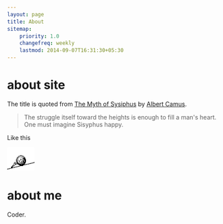 ```yaml
---
layout: page
title: About
sitemap:
    priority: 1.0
    changefreq: weekly
    lastmod: 2014-09-07T16:31:30+05:30
---
```


# about site

The title is quoted from [The Myth of Sysiphus](http://dbanach.com/sisyphus.htm) by [Albert Camus](http://en.wikipedia.org/wiki/Albert_Camus).

> The struggle itself toward the heights is enough to fill a man's heart. One must imagine Sisyphus happy.

Like this

![sisyphus](/sisyphus.gif)



# about me

Coder.


